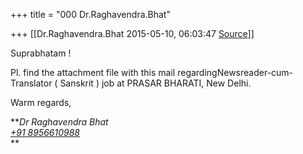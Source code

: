 +++
title = "000 Dr.Raghavendra.Bhat"

+++
[[Dr.Raghavendra.Bhat	2015-05-10, 06:03:47 [Source](https://groups.google.com/g/samskrita/c/V8S3jobf6No)]]



Suprabhatam !

  

Pl. find the attachment file with this mail regardingNewsreader-cum-Translator ( Sanskrit ) job at PRASAR BHARATI, New Delhi.

  
  

Warm regards,

***Dr Raghavendra Bhat  
[+91 8956610988](tel:+91%2089566%2010988)*  
**  

  

